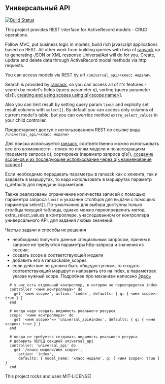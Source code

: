 Универсальный API
-----------------
[![Build Status](https://travis-ci.org/sov-87/universal_api.svg?branch=master)](https://travis-ci.org/sov-87/universal_api)

This project provides REST interface for ActiveRecord models - CRUD operations.

Follow MVC, put business logic in models, build rich javascript applications based on REST.
All other work from building queries with help of [ransack](https://github.com/activerecord-hackery/ransack)
up to generating JSON or XML response UniversalApi will do for you.
Create, update and delete data through ActiveRecord model methods via http requests.

You can access models via REST by url `/universal_api/<класс модели>`.

Search is provided by [ransack](https://github.com/activerecord-hackery/ransack), so you can access all of it's features - search by model's fields (query parameter q), sorting (query parameter q[s]), [creating and using scopes using q[\<scope name\>]](https://github.com/activerecord-hackery/ransack#using-scopesclass-methods).

Also you can limit result by setting query param `limit` and explicity set result columns with `select[]`.
By default you can access only columns of current model's table,
but you can override method `extra_select_values` in your child controller.


Предоставляет доступ с использованием REST по ссылке вида `/universal_api/<класс модели>`

Для поиска используется [ransack](https://github.com/activerecord-hackery/ransack),
соответственно можно использовать все его возможности - поиск по полям модели и по ассоциациям (параметр запроса q),
сортировка (параметр запроса q[s]),
[создание scope-ов и их последующее использование через q[\<наименование scope\>]](https://github.com/activerecord-hackery/ransack#using-scopesclass-methods).

Если необходимо передавать параметры в ransack как с клиента, так и задавать в маршрутах,
то надо использовать в маршрутах параметр q_defaults для передачи параметров.

Также реализованы ограничение количества записей с помощью параметра запроса `limit` и указание столбцов для выдачи с помощью параметра select[].
По-умолчанию для выбора доступны только столбцы текущей таблицы,
однако можно переопределить метод extra_select_values в контроллере,
унаследованном от контроллера универсального API, для задания любых значений.

Частые задачи и способы их решения
 - необходимо получить данные специальным запросом, причем в запросе не требуются параметры http-запроса и значения из сессии:
 - создать scope в соответствующей модели
 - добавить его в ransackable_scopes
 - если действие не должно быть общедоступным, то создать соответствующий маршрут и направить его на index, в параметрах указав нужный scope. Подробнее про механизм написано [Здесь](https://github.com/activerecord-hackery/ransack#using-scopesclass-methods)
```
  # у нас есть отдельный контроллер, в котором не переопределен index
  controller '<имя контроллера>' do
    get '<имя scope>', action: 'index', defaults: { q: { <имя scope>: true } }
  end

  # когда надо создать видимость реального ресурса
  scope: '<имя контроллера>' do
    get '<имя scope>'=> 'universal_api#index', defaults: { q: { <имя scope>: true } }
  end

  # когда не требуется создавать видимость реального ресурса
  # добавить ПЕРЕД секцией universal_api
  controller: 'universal_api' do
    get '/класс модели/имя scope>',
      action: 'index',
      defaults: { model_name: 'класс модели', q: { <имя scope>: true } }
  end
```

This project rocks and uses MIT-LICENSE)
